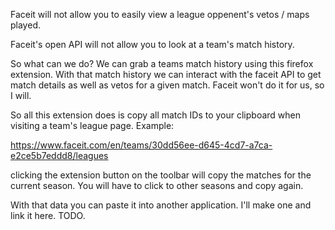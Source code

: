 Faceit will not allow you to easily view a league oppenent's vetos / maps played.

Faceit's open API will not allow you to look at a team's match history.

So what can we do? We can grab a teams match history using this firefox extension. With that match history we can interact with the faceit API to get match details as well as vetos for a given match. Faceit won't do it for us, so I will.

So all this extension does is copy all match IDs to your clipboard when visiting a team's league page.
Example:

https://www.faceit.com/en/teams/30dd56ee-d645-4cd7-a7ca-e2ce5b7eddd8/leagues

clicking the extension button on the toolbar will copy the matches for the current season. You will have to click to other seasons and copy again.

With that data you can paste it into another application. I'll make one and link it here. TODO.
